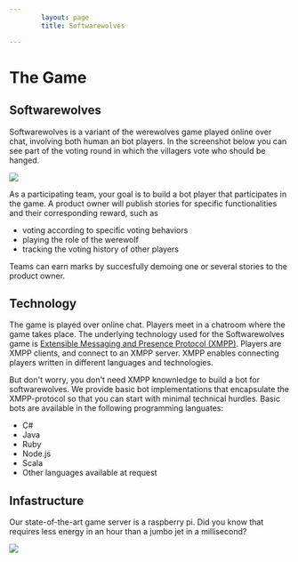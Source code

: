 ```yaml
---
        layout: page
        title: Softwarewolves

---
```


The Game
========

Softwarewolves
--------------
Softwarewolves is a variant of the werewolves game played online over chat, involving both human an bot players. In the screenshot below you can see part of the voting round in which the villagers vote who should be hanged.

![](https://raw.github.com/softwarewolves/softwarewolves.github.io/master/images/screenshot.png)

As a participating team, your goal is to build a bot player that participates in the game. A product owner will publish stories for specific functionalities and their corresponding reward, such as
* voting according to specific voting behaviors
* playing the role of the werewolf
* tracking the voting history of other players

Teams can earn marks by succesfully demoing one or several stories to the product owner. 


Technology
----------
The game is played over online chat. Players meet in a chatroom where the game takes place. The underlying technology used for the Softwarewolves game is [Extensible Messaging and Presence Protocol (XMPP)][1]. Players are XMPP clients, and connect to an XMPP server. XMPP enables connecting players written in different languages and technologies.

But don't worry, you don't need XMPP knownledge to build a bot for softwarewolves. We provide basic bot implementations that encapsulate the XMPP-protocol so that you can start with minimal technical hurdles. Basic bots are available in the following programming languates:
- C#
- Java
- Ruby
- Node.js
- Scala
- Other languages available at request
 
Infastructure
---
Our state-of-the-art game server is a raspberry pi. Did you know that requires less energy in an hour than a jumbo jet in a millisecond?

![](https://raw.github.com/softwarewolves/softwarewolves.github.io/master/images/pi.jpg)




[1]: http://en.wikipedia.org/wiki/XMPP


